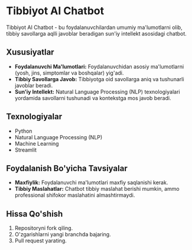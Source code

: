 # Tibbiyot AI Chatbot

Tibbiyot AI Chatbot - bu foydalanuvchilardan umumiy ma'lumotlarni olib, tibbiy savollarga aqlli javoblar beradigan sun'iy intellekt asosidagi chatbot.

## Xususiyatlar
- **Foydalanuvchi Ma'lumotlari:** Foydalanuvchidan asosiy ma'lumotlarni (yosh, jins, simptomlar va boshqalar) yig'adi.
- **Tibbiy Savollarga Javob:** Tibbiyotga oid savollarga aniq va tushunarli javoblar beradi.
- **Sun'iy Intellekt:** Natural Language Processing (NLP) texnologiyalari yordamida savollarni tushunadi va kontekstga mos javob beradi.


## Texnologiyalar
- Python
- Natural Language Processing (NLP)
- Machine Learning
- Streamlit

## Foydalanish Bo'yicha Tavsiyalar
- **Maxfiylik:** Foydalanuvchi ma'lumotlari maxfiy saqlanishi kerak.
- **Tibbiy Maslahatlar:** Chatbot tibbiy maslahat berishi mumkin, ammo professional shifokor maslahatini almashtirmaydi.

## Hissa Qo'shish

1. Repositoryni fork qiling.
2. O'zgarishlarni yangi branchda bajaring.
3. Pull request yarating.




